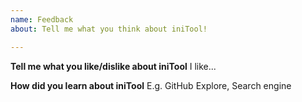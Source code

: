 ```yaml
---
name: Feedback
about: Tell me what you think about iniTool!

---
```


**Tell me what you like/dislike about iniTool**
I like...

**How did you learn about iniTool**
E.g. GitHub Explore, Search engine